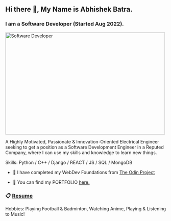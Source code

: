 ## Hi there 👋, My Name is Abhishek Batra.
### I am a Software Developer (Started Aug 2022).
<img alt="Software Developer" src="https://github.com/abhisheknaiidu/abhisheknaiidu/blob/master/code.gif?raw=true" width="500" height="320" />


A Highly Motivated, Passionate & Innovation-Oriented Electrical Engineer seeking to get a position as a Software Development Engineer in a Reputed Company, where I can use my skills and knowledge to learn new things.

Skills: Python / C++ / Django / REACT / JS / SQL / MongoDB

- 🔭 I have completed my WebDev Foundations from [The Odin Project](https://www.theodinproject.com/paths/foundations/courses/foundations)

- 💎 You can find my PORTFOLIO [here.](https://abhishek-batra-portfolio.netlify.app/)

### 📋 [Resume](https://drive.google.com/file/d/1PpeUeRERk7LUGdmTu_llXLJOB4ACpQ5t/view?usp=drive_link) 

Hobbies: Playing Football & Badminton, Watching Anime, Playing & Listening to Music!

